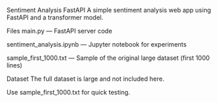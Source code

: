 Sentiment Analysis FastAPI
A simple sentiment analysis web app using FastAPI and a transformer model.

Files
main.py — FastAPI server code

sentiment_analysis.ipynb — Jupyter notebook for experiments

sample_first_1000.txt — Sample of the original large dataset (first 1000 lines)

Dataset
The full dataset is large and not included here.

Use sample_first_1000.txt for quick testing.
